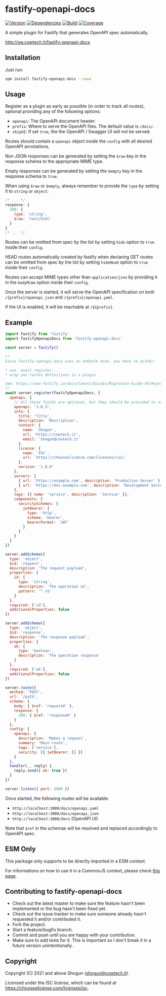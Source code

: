 # fastify-openapi-docs

[![Version](https://img.shields.io/npm/v/fastify-openapi-docs.svg)](https://npm.im/fastify-openapi-docs)
[![Dependencies](https://img.shields.io/librariesio/release/npm/fastify-openapi-docs)](https://libraries.io/npm/fastify-openapi-docs)
[![Build](https://github.com/ShogunPanda/fastify-openapi-docs/workflows/CI/badge.svg)](https://github.com/ShogunPanda/fastify-openapi-docs/actions?query=workflow%3ACI)
[![Coverage](https://img.shields.io/codecov/c/gh/ShogunPanda/fastify-openapi-docs?token=RUV24SG0GL)](https://codecov.io/gh/ShogunPanda/fastify-openapi-docs)

A simple plugin for Fastify that generates OpenAPI spec automatically.

http://sw.cowtech.it/fastify-openapi-docs

## Installation

Just run:

```bash
npm install fastify-openapi-docs --save
```

## Usage

Register as a plugin as early as possible (in order to track all routes), optional providing any of the following options:

- `openapi`: The OpenAPI document header.
- `prefix`: Where to serve the OpenAPI files. The default value is `/docs/`.
- `skipUI`: If set `true`, the the OpenAPI / Swagger UI will not be served.

Routes should contain a `openapi` object inside the `config` with all desired OpenAPI annotations.

Non JSON responses can be generated by setting the `$raw` key in the response schema to the appropriate MIME type.

Empty responses can be generated by setting the `$empty` key in the response schema to `true`.

When using `$raw` or `$empty`, always remember to provide the `type` by setting it to `string` or `object`:

```javascript
/* ... */
response: {
  200: {
    type: 'string',
    $raw: 'text/html'
  }
}
/* ... */
```

Routes can be omitted from spec by the list by setting `hide` option to `true` inside their `config`.

HEAD routes automatically created by fastify when declaring GET routes can be omitted from spec by the list by setting `hideHead` option to `true` inside their `config`.

Routes can accept MIME types other than `application/json` by providing it in the `bodyMime` option inside their `config`.

Once the server is started, it will serve the OpenAPI specification on both `/{prefix}/openapi.json` and `/{prefix}/openapi.yaml`.

If the UI is enabled, it will be reachable at `/${prefix}`.

## Example

```js
import fastify from 'fastify'
import fastifyOpenapiDocs from 'fastify-openapi-docs'

const server = fastify()

/*
Since fastify-openapi-docs uses an onRoute hook, you have to either:

* use `await register...`
* wrap you routes definitions in a plugin

See: https://www.fastify.io/docs/latest/Guides/Migration-Guide-V4/#synchronous-route-definitions
*/
await server.register(fastifyOpenapiDocs, {
  openapi: {
    // All these fields are optional, but they should be provided to satisfy OpenAPI specification.
    openapi: '3.0.3',
    info: {
      title: 'Title',
      description: 'Description',
      contact: {
        name: 'Shogun',
        url: 'https://cowtech.it',
        email: 'shogun@cowtech.it'
      },
      license: {
        name: 'ISC',
        url: `https://choosealicense.com/licenses/isc/`
      },
      version: '1.0.0'
    },
    servers: [
      { url: 'https://example.com', description: 'Production Server' },
      { url: 'https://dev.example.com', description: 'Development Server' }
    ],
    tags: [{ name: 'service', description: 'Service' }],
    components: {
      securitySchemes: {
        jwtBearer: {
          type: 'http',
          scheme: 'bearer',
          bearerFormat: 'JWT'
        }
      }
    }
  }
})

server.addSchema({
  type: 'object',
  $id: 'request',
  description: 'The request payload',
  properties: {
    id: {
      type: 'string',
      description: 'The operation id',
      pattern: '^.+$'
    }
  },
  required: ['id'],
  additionalProperties: false
})

server.addSchema({
  type: 'object',
  $id: 'response',
  description: 'The response payload',
  properties: {
    ok: {
      type: 'boolean',
      description: 'The operation response'
    }
  },
  required: ['ok'],
  additionalProperties: false
})

server.route({
  method: 'POST',
  url: '/path',
  schema: {
    body: { $ref: 'request#' },
    response: {
      200: { $ref: 'response#' }
    }
  },
  config: {
    openapi: {
      description: 'Makes a request',
      summary: 'Main route',
      tags: ['service'],
      security: [{ jwtBearer: [] }]
    }
  },
  handler(_, reply) {
    reply.send({ ok: true })
  }
})

server.listen({ port: 3000 })
```

Once started, the following routes will be available:

- `http://localhost:3000/docs/openapi.yaml`
- `http://localhost:3000/docs/openapi.json`
- `http://localhost:3000/docs` (OpenAPI UI)

Note that `$ref` in the schemas will be resolved and replaced accordingly to OpenAPI spec.

## ESM Only

This package only supports to be directly imported in a ESM context.

For informations on how to use it in a CommonJS context, please check [this page](https://gist.github.com/ShogunPanda/fe98fd23d77cdfb918010dbc42f4504d).

## Contributing to fastify-openapi-docs

- Check out the latest master to make sure the feature hasn't been implemented or the bug hasn't been fixed yet.
- Check out the issue tracker to make sure someone already hasn't requested it and/or contributed it.
- Fork the project.
- Start a feature/bugfix branch.
- Commit and push until you are happy with your contribution.
- Make sure to add tests for it. This is important so I don't break it in a future version unintentionally.

## Copyright

Copyright (C) 2021 and above Shogun (shogun@cowtech.it).

Licensed under the ISC license, which can be found at https://choosealicense.com/licenses/isc.

